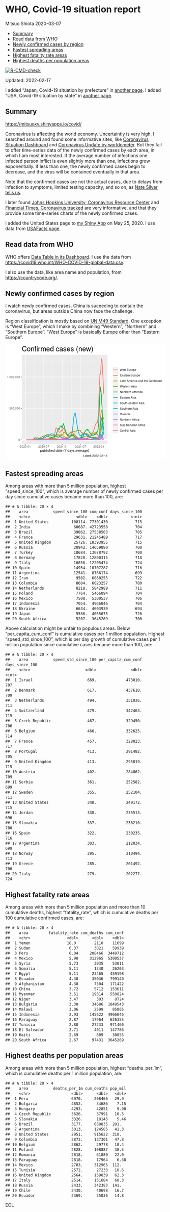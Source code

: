 WHO, Covid-19 situation report
================
Mitsuo Shiota
2020-03-07

-   [Summary](#summary)
-   [Read data from WHO](#read-data-from-who)
-   [Newly confirmed cases by region](#newly-confirmed-cases-by-region)
-   [Fastest spreading areas](#fastest-spreading-areas)
-   [Highest fatality rate areas](#highest-fatality-rate-areas)
-   [Highest deaths per population
    areas](#highest-deaths-per-population-areas)

<!-- badges: start -->

[![R-CMD-check](https://github.com/mitsuoxv/covid/workflows/R-CMD-check/badge.svg)](https://github.com/mitsuoxv/covid/actions)
<!-- badges: end -->

Updated: 2022-02-17

I added “Japan, Covid-19 situation by prefecture” in [another
page](Japan.md). I added “USA, Covid-19 situation by state” in [another
page](USA.md).

## Summary

<https://mitsuoxv.shinyapps.io/covid/>

Coronavirus is affecting the world economy. Uncertaintiy is very high. I
searched around and found some informative sites, like [Coronavirus
Situation
Dashboard](https://who.maps.arcgis.com/apps/opsdashboard/index.html#/c88e37cfc43b4ed3baf977d77e4a0667)
and [Coronavirus Update by
worldometer](https://www.worldometers.info/coronavirus/). But they fail
to offer time-series data of the newly confirmed cases by each area, in
which I am most interested. If the average number of infections one
infected person inflict is even slightly more than one, infections grow
exponentially. If less than one, the newly confirmed cases begin to
decrease, and the virus will be contained eventually in that area.

Note that the confirmed cases are not the actual cases, due to delays
from infection to symptoms, limited testing capacity, and so on, as
[Nate Silver tells
us](https://fivethirtyeight.com/features/coronavirus-case-counts-are-meaningless/).

I later found [Johns Hopkins University, Coronavirus Resource
Center](https://coronavirus.jhu.edu/) and [Financial Times, Coronavirus
tracked](https://www.ft.com/content/a26fbf7e-48f8-11ea-aeb3-955839e06441)
are very informative, and that they provide some time-series charts of
the newly confirmed cases.

I added the United States page to [my Shiny
App](https://mitsuoxv.shinyapps.io/covid/) on May 25, 2020. I use data
from [USAFacts
page](https://usafacts.org/visualizations/coronavirus-covid-19-spread-map/).

## Read data from WHO

WHO offers [Data Table in its Dashboard](https://covid19.who.int/table).
I use the data from
<https://covid19.who.int/WHO-COVID-19-global-data.csv>.

I also use the data, like area name and population, from
<https://countrycode.org/>.

## Newly confirmed cases by region

I watch newly confirmed cases. China is suceeding to contain the
coronavirus, but areas outside China now face the challenge.

Region classification is mostly based on [UN M49
Standard](https://unstats.un.org/unsd/methodology/m49/). One exception
is “West Europe”, which I make by combining “Western”, “Northern” and
“Southern Europe”. “West Europe” is basically Europe other than “Eastern
Europe”.

![](README_files/figure-gfm/chart-1.png)<!-- -->

## Fastest spreading areas

Among areas with more than 5 million population, highest
“speed_since_100”, which is average number of newly confirmed cases per
day since cumulative cases became more than 100, are:

    ## # A tibble: 20 × 4
    ##    area           speed_since_100 cum_conf days_since_100
    ##    <chr>                    <dbl>    <dbl>          <int>
    ##  1 United States          108114. 77301430            715
    ##  2 India                   60687. 42723558            704
    ##  3 Brazil                  39062. 27538503            705
    ##  4 France                  29631. 21245489            717
    ##  5 United Kingdom          25726. 18393955            715
    ##  6 Russia                  20942. 14659880            700
    ##  7 Turkey                  18684. 13078792            700
    ##  8 Germany                 17828. 12800315            718
    ##  9 Italy                   16858. 12205474            724
    ## 10 Spain                   14954. 10707287            716
    ## 11 Argentina               12541.  8766174            699
    ## 12 Iran                     9502.  6860255            722
    ## 13 Colombia                 8604.  6023257            700
    ## 14 Netherlands              8218.  5842989            711
    ## 15 Poland                   7764.  5466094            704
    ## 16 Mexico                   7508.  5300537            706
    ## 17 Indonesia                7054.  4966046            704
    ## 18 Ukraine                  6634.  4603930            694
    ## 19 Japan                    5586.  4055675            726
    ## 20 South Africa             5207.  3645269            700

Above calculation might be unfair to populous areas. Below
“per_capita_cum_conf” is cumulative cases per 1 million population.
Highest “speed_std_since_100”, which is per day growth of cumulative
cases per 1 million population since cumulative cases became more than
100, are:

    ## # A tibble: 20 × 4
    ##    area           speed_std_since_100 per_capita_cum_conf days_since_100
    ##    <chr>                        <dbl>               <dbl>          <int>
    ##  1 Israel                        669.             473010.            707
    ##  2 Denmark                       617.             437610.            709
    ##  3 Netherlands                   494.             351036.            711
    ##  4 Switzerland                   479.             342463.            715
    ##  5 Czech Republic                467.             329450.            706
    ##  6 Belgium                       466.             332625.            714
    ##  7 France                        457.             328023.            717
    ##  8 Portugal                      413.             291482.            705
    ##  9 United Kingdom                413.             295019.            715
    ## 10 Austria                       402.             284862.            709
    ## 11 Serbia                        361.             252582.            699
    ## 12 Sweden                        355.             252104.            711
    ## 13 United States                 348.             249172.            715
    ## 14 Jordan                        338.             235513.            696
    ## 15 Slovakia                      337.             236210.            700
    ## 16 Spain                         322.             230235.            716
    ## 17 Argentina                     303.             212034.            699
    ## 18 Norway                        295.             210494.            713
    ## 19 Greece                        285.             201492.            706
    ## 20 Italy                         279.             202277.            724

## Highest fatality rate areas

Among areas with more than 5 million population and more than 10
cumulative deaths, highest “fatality_rate”, which is cumulative deaths
per 100 cumulative confirmed cases, are:

    ## # A tibble: 20 × 4
    ##    area         fatality_rate cum_deaths cum_conf
    ##    <chr>                <dbl>      <dbl>    <dbl>
    ##  1 Yemen                18.0        2110    11699
    ##  2 Sudan                 6.37       3821    59939
    ##  3 Peru                  6.04     208466  3449712
    ##  4 Mexico                5.90     312965  5300537
    ##  5 Syria                 5.73       3035    53011
    ##  6 Somalia               5.11       1340    26203
    ##  7 Egypt                 5.11      23465   459198
    ##  8 Ecuador               4.38      35036   799140
    ##  9 Afghanistan           4.38       7504   171422
    ## 10 China                 3.72       5712   153611
    ## 11 Myanmar               3.51      19314   550824
    ## 12 Niger                 3.47        303     8724
    ## 13 Bulgaria              3.30      34686  1049543
    ## 14 Malawi                3.06       2599    85065
    ## 15 Indonesia             2.93     145622  4966046
    ## 16 Paraguay              2.87      17964   626355
    ## 17 Tunisia               2.80      27233   971460
    ## 18 El Salvador           2.71       4011   147786
    ## 19 Haiti                 2.69        809    30055
    ## 20 South Africa          2.67      97431  3645269

## Highest deaths per population areas

Among areas with more than 5 million population, highest
“deaths_per_1m”, which is cumulative deaths per 1 million population,
are:

    ## # A tibble: 20 × 4
    ##    area           deaths_per_1m cum_deaths pop_mil
    ##    <chr>                  <dbl>      <dbl>   <dbl>
    ##  1 Peru                   6970.     208466   29.9 
    ##  2 Bulgaria               4852.      34686    7.15
    ##  3 Hungary                4293.      42851    9.98
    ##  4 Czech Republic         3626.      37991   10.5 
    ##  5 Slovakia               3326.      18145    5.46
    ##  6 Brazil                 3177.     638835  201.  
    ##  7 Argentina              3013.     124585   41.3 
    ##  8 United States          2951.     915622  310.  
    ##  9 Colombia               2873.     137301   47.8 
    ## 10 Belgium                2862.      29778   10.4 
    ## 11 Poland                 2828.     108887   38.5 
    ## 12 Romania                2818.      61880   22.0 
    ## 13 Paraguay               2818.      17964    6.38
    ## 14 Mexico                 2783.     312965  112.  
    ## 15 Tunisia                2572.      27233   10.6 
    ## 16 United Kingdom         2564.     159839   62.3 
    ## 17 Italy                  2514.     151684   60.3 
    ## 18 Russia                 2433.     342383  141.  
    ## 19 Chile                  2430.      40698   16.7 
    ## 20 Ecuador                2369.      35036   14.8

EOL
